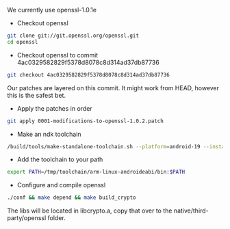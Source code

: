 We currently use openssl-1.0.1e

- Checkout openssl
```bash
git clone git://git.openssl.org/openssl.git
cd openssl
```
- Checkout openssl to commit 4ac0329582829f5378d8078c8d314ad37db87736
```bash
git checkout 4ac0329582829f5378d8078c8d314ad37db87736
```
Our patches are layered on this commit. It might work from HEAD, however 
this is the safest bet.

- Apply the patches in order
```bash
git apply 0001-modifications-to-openssl-1.0.2.patch
```

- Make an ndk toolchain
```bash
/build/tools/make-standalone-toolchain.sh --platform=android-19 --install-dir=/tmp/toolchain --toolchain=arm-linux-androideabi-4.8
```

- Add the toolchain to your path
```bash
export PATH=/tmp/toolchain/arm-linux-androideabi/bin:$PATH
```

- Configure and compile openssl
```bash
./conf && make depend && make build_crypto
```

The libs will be located in libcrypto.a, copy that over to the native/third-party/openssl folder.

